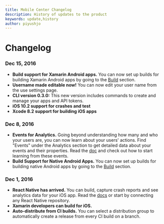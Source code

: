 ```yaml
---
title: Mobile Center Changelog
description: History of updates to the product
keywords: update,history
author: piyushjo
---
```


# Changelog


### **Dec 15, 2016**
* **Build support for Xamarin Android apps.**
You can now set up builds for building Xamarin Android apps by going to the [Build](/build/Android) section.
* **Username made editable now!**
You can now edit your user name from the use settings page.
* **CLI version 0.3.0:**
This new version includes commands to create and manage your apps and API tokens.
* **iOS 10.2 support for crashes and test**
* **Xcode 8.2 support for building iOS apps**

### **Dec 8, 2016**
* **Events for Analytics.**
Going beyond understanding how many and who your users are, you can now learn about your users' actions.
Find "Events" under the Analytics section to get detailed data about your events and their properties.
Read the [doc](/analytics/understand-events) and check out how to start learning from these events.
* **Build Support for Native Android Apps.**
You can now set up builds for building native Android apps by going to the [Build](/build/Android) section.

### **Dec 1, 2016**
* **React Native has arrived.**
You can build, capture crash reports and see analytics data for your iOS app. Read the [docs](/sdk/React-Native) or start by connecting any React Native repository.
* **Xamarin developers can build for iOS.**
* **Auto-distribute from CI builds.**
You can select a distribution group to automatically create a release from every CI build on a branch.
